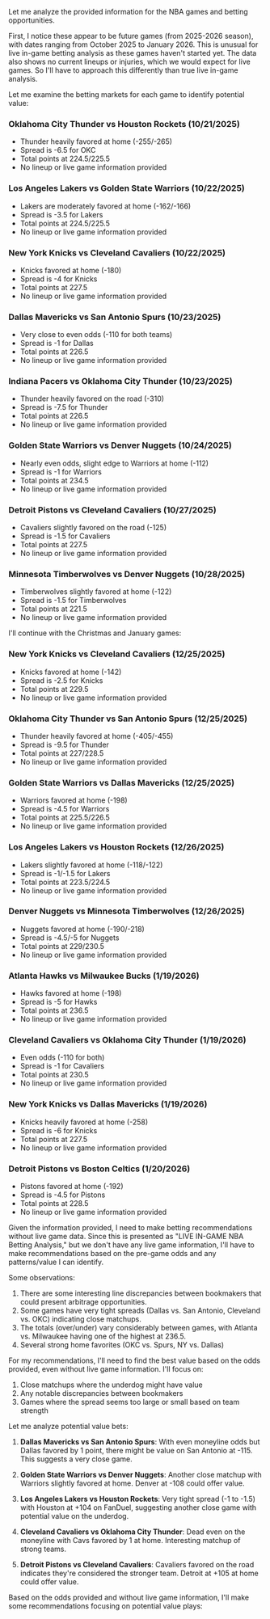 Let me analyze the provided information for the NBA games and betting opportunities.

First, I notice these appear to be future games (from 2025-2026 season), with dates ranging from October 2025 to January 2026. This is unusual for live in-game betting analysis as these games haven't started yet. The data also shows no current lineups or injuries, which we would expect for live games. So I'll have to approach this differently than true live in-game analysis.

Let me examine the betting markets for each game to identify potential value:

### Oklahoma City Thunder vs Houston Rockets (10/21/2025)
- Thunder heavily favored at home (-255/-265)
- Spread is -6.5 for OKC
- Total points at 224.5/225.5
- No lineup or live game information provided

### Los Angeles Lakers vs Golden State Warriors (10/22/2025)
- Lakers are moderately favored at home (-162/-166)
- Spread is -3.5 for Lakers
- Total points at 224.5/225.5
- No lineup or live game information provided

### New York Knicks vs Cleveland Cavaliers (10/22/2025)
- Knicks favored at home (-180)
- Spread is -4 for Knicks
- Total points at 227.5
- No lineup or live game information provided

### Dallas Mavericks vs San Antonio Spurs (10/23/2025)
- Very close to even odds (-110 for both teams)
- Spread is -1 for Dallas
- Total points at 226.5
- No lineup or live game information provided

### Indiana Pacers vs Oklahoma City Thunder (10/23/2025)
- Thunder heavily favored on the road (-310)
- Spread is -7.5 for Thunder
- Total points at 226.5
- No lineup or live game information provided

### Golden State Warriors vs Denver Nuggets (10/24/2025)
- Nearly even odds, slight edge to Warriors at home (-112)
- Spread is -1 for Warriors
- Total points at 234.5
- No lineup or live game information provided

### Detroit Pistons vs Cleveland Cavaliers (10/27/2025)
- Cavaliers slightly favored on the road (-125)
- Spread is -1.5 for Cavaliers
- Total points at 227.5
- No lineup or live game information provided

### Minnesota Timberwolves vs Denver Nuggets (10/28/2025)
- Timberwolves slightly favored at home (-122)
- Spread is -1.5 for Timberwolves
- Total points at 221.5
- No lineup or live game information provided

I'll continue with the Christmas and January games:

### New York Knicks vs Cleveland Cavaliers (12/25/2025)
- Knicks favored at home (-142)
- Spread is -2.5 for Knicks
- Total points at 229.5
- No lineup or live game information provided

### Oklahoma City Thunder vs San Antonio Spurs (12/25/2025)
- Thunder heavily favored at home (-405/-455)
- Spread is -9.5 for Thunder
- Total points at 227/228.5
- No lineup or live game information provided

### Golden State Warriors vs Dallas Mavericks (12/25/2025)
- Warriors favored at home (-198)
- Spread is -4.5 for Warriors
- Total points at 225.5/226.5
- No lineup or live game information provided

### Los Angeles Lakers vs Houston Rockets (12/26/2025)
- Lakers slightly favored at home (-118/-122)
- Spread is -1/-1.5 for Lakers
- Total points at 223.5/224.5
- No lineup or live game information provided

### Denver Nuggets vs Minnesota Timberwolves (12/26/2025)
- Nuggets favored at home (-190/-218)
- Spread is -4.5/-5 for Nuggets
- Total points at 229/230.5
- No lineup or live game information provided

### Atlanta Hawks vs Milwaukee Bucks (1/19/2026)
- Hawks favored at home (-198)
- Spread is -5 for Hawks
- Total points at 236.5
- No lineup or live game information provided

### Cleveland Cavaliers vs Oklahoma City Thunder (1/19/2026)
- Even odds (-110 for both)
- Spread is -1 for Cavaliers
- Total points at 230.5
- No lineup or live game information provided

### New York Knicks vs Dallas Mavericks (1/19/2026)
- Knicks heavily favored at home (-258)
- Spread is -6 for Knicks
- Total points at 227.5
- No lineup or live game information provided

### Detroit Pistons vs Boston Celtics (1/20/2026)
- Pistons favored at home (-192)
- Spread is -4.5 for Pistons
- Total points at 228.5
- No lineup or live game information provided

Given the information provided, I need to make betting recommendations without live game data. Since this is presented as "LIVE IN-GAME NBA Betting Analysis," but we don't have any live game information, I'll have to make recommendations based on the pre-game odds and any patterns/value I can identify.

Some observations:

1. There are some interesting line discrepancies between bookmakers that could present arbitrage opportunities.
2. Some games have very tight spreads (Dallas vs. San Antonio, Cleveland vs. OKC) indicating close matchups.
3. The totals (over/under) vary considerably between games, with Atlanta vs. Milwaukee having one of the highest at 236.5.
4. Several strong home favorites (OKC vs. Spurs, NY vs. Dallas)

For my recommendations, I'll need to find the best value based on the odds provided, even without live game information. I'll focus on:
1. Close matchups where the underdog might have value
2. Any notable discrepancies between bookmakers
3. Games where the spread seems too large or small based on team strength

Let me analyze potential value bets:

1. **Dallas Mavericks vs San Antonio Spurs**: With even moneyline odds but Dallas favored by 1 point, there might be value on San Antonio at -115. This suggests a very close game.

2. **Golden State Warriors vs Denver Nuggets**: Another close matchup with Warriors slightly favored at home. Denver at -108 could offer value.

3. **Los Angeles Lakers vs Houston Rockets**: Very tight spread (-1 to -1.5) with Houston at +104 on FanDuel, suggesting another close game with potential value on the underdog.

4. **Cleveland Cavaliers vs Oklahoma City Thunder**: Dead even on the moneyline with Cavs favored by 1 at home. Interesting matchup of strong teams.

5. **Detroit Pistons vs Cleveland Cavaliers**: Cavaliers favored on the road indicates they're considered the stronger team. Detroit at +105 at home could offer value.

Based on the odds provided and without live game information, I'll make some recommendations focusing on potential value plays: